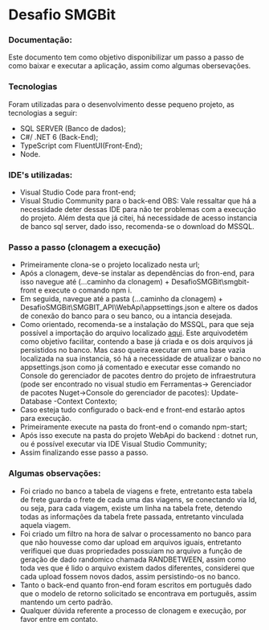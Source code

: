 # Desafio SMGBit
### Documentação:

Este documento tem como objetivo disponibilizar um passo a passo de como baixar e executar a aplicação, assim como algumas obersevações. 


### Tecnologias

Foram utilizadas para o desenvolvimento desse pequeno projeto, as tecnologias a seguir:
- SQL SERVER (Banco de dados);
- C#/ .NET 6 (Back-End);
- TypeScript com FluentUI(Front-End);
- Node.
### IDE's utilizadas:
- Visual Studio Code para front-end;
- Visual Studio Community para o back-end
OBS: Vale ressaltar que há a necessidade deter dessas IDE para não ter problemas com a execução do projeto. Além desta que já citei, há necessidade de acesso instancia de banco sql server, dado isso, recomenda-se o download do MSSQL.

### Passo a passo (clonagem a execução)

- Primeiramente clona-se o projeto localizado nesta url;
- Após a clonagem, deve-se instalar as dependências do fron-end, para isso navegue até (...caminho da clonagem) + DesafioSMGBit\smgbit-front e execute  o comando npm i.
- Em seguida, navegue até a pasta (...caminho da clonagem) + DesafioSMGBit\SMGBIT_API\WebApi\appsettings.json e altere os dados de conexão do banco para o seu banco, ou a intancia desejada.
- Como orientado, recomenda-se a instalação do MSSQL, para que seja possível a importação do arquivo localizado [aqui](https://1drv.ms/u/s!Ak09YU0NDHQthLsmAnq7TN7uszGHpg?e=Kaaw7U). Este arquivodetém como objetivo facilitar, contendo a base já criada e os dois arquivos já persistidos no banco. Mas caso queira executar em uma base vazia localizada na sua instancia, só há a necessidade de atualizar o banco no appsettings.json como já comentado e executar esse comando no Console do gerenciador de pacotes dentro do projeto de infraestrutura (pode ser encontrado no visual studio em Ferramentas-> Gerenciador de pacotes Nuget->Console do gerenciador de pacotes): Update-Database -Context Contexto;
- Caso esteja tudo configurado o back-end e front-end estarão aptos para execução.
- Primeiramente execute na pasta do front-end o comando npm-start;
- Após isso execute na pasta do projeto WebApi do backend : dotnet run, ou é possível executar via IDE Visual Studio Community;
- Assim finalizando esse passo a passo.


### Algumas observações:
- Foi criado no banco a tabela de viagens e frete, entretanto esta tabela de frete guarda o frete de cada uma das viagens, se conectando via Id, ou seja, para cada viagem, existe um linha na tabela frete, detendo todas as informações da tabela frete passada, entretanto vinculada aquela viagem.
- Foi criado um filtro na hora de salvar o processamento no banco para que não houvesse como dar upload em arquivos iguais, entretanto verifiquei que duas propriedades possuiam no arquivo a função de geração de dado randomico chamada RANDBETWEEN, assim como toda ves que é lido o arquivo existem dados diferentes, considerei que cada upload fossem novos dados, assim persistindo-os no banco.
- Tanto o back-end quanto fron-end foram escritos em português dado que o modelo de retorno solicitado se encontrava em português, assim mantendo um certo padrão.
- Qualquer dúvida referente a processo de clonagem e execução, por favor entre em contato.

